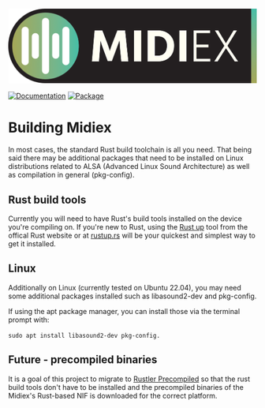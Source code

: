 ![Midiex](assets/midiex_logo_wide.png)

[![Documentation](http://img.shields.io/badge/hex.pm-docs-green.svg?style=flat)](https://hexdocs.pm/midiex)
[![Package](https://img.shields.io/hexpm/v/supercollider.svg)](https://hex.pm/packages/midiex)

# Building Midiex
In most cases, the standard Rust build toolchain is all you need. That being said there may be additional packages that need to be installed on Linux distributions related to ALSA (Advanced Linux Sound Architecture) as well as compilation in general (pkg-config).

## Rust build tools
Currently you will need to have Rust's build tools installed on the device you're compiling on. If you're new to Rust, using the [Rust up](https://www.rust-lang.org/tools/install) tool from the offical Rust website or at [rustup.rs](https://rustup.rs/) will be your quickest and simplest way to get it installed.

## Linux
Additionally on Linux (currently tested on Ubuntu 22.04), you may need some additional packages installed such as libasound2-dev and pkg-config.

If using the apt package manager, you can install those via the terminal prompt with:

```sudo apt install libasound2-dev pkg-config.```

## Future - precompiled binaries
It is a goal of this project to migrate to [Rustler Precompiled](https://dashbit.co/blog/rustler-precompiled) so that the rust build tools don't have to be installed and the precompiled binaries of the Midiex's Rust-based NIF is downloaded for the correct platform.










